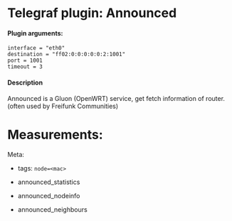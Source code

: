 # Telegraf plugin: Announced

#### Plugin arguments:
```
interface = "eth0"
destination = "ff02:0:0:0:0:0:2:1001"
port = 1001
timeout = 3
```

#### Description

Announced is a Gluon (OpenWRT) service, get fetch information of router.
(often used by Freifunk Communities)

# Measurements:

Meta:
- tags: `node=<mac>`

- announced_statistics
- announced_nodeinfo
- announced_neighbours
